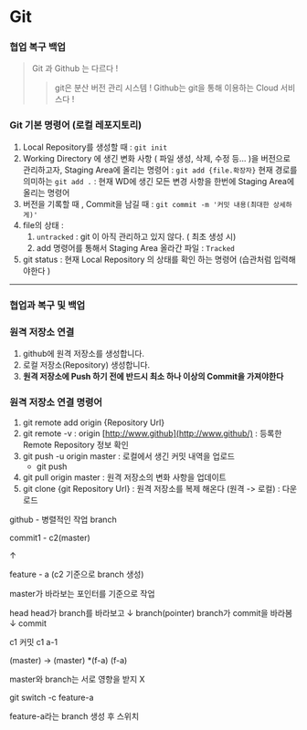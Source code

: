 # **Git**

### **협업 복구 백업**

> Git 과 Github 는 다르다 !
> 
> 
> > git은 분산 버전 관리 시스템 ! Github는 git을 통해 이용하는 Cloud 서비스다 !
> > 

### **Git 기본 명령어 (로컬 레포지토리)**

1. Local Repository를 생성할 때 : `git init`
2. Working Directory 에 생긴 변화 사항 ( 파일 생성, 삭제, 수정 등... )을 버전으로 관리하고자, Staging Area에 올리는 명령어 : `git add {file.확장자}`
현재 경로를 의미하는 `git add .` : 현재 WD에 생긴 모든 변경 사항을 한번에 Staging Area에 올리는 명령어
3. 버전을 기록할 때 , Commit을 남길 때 : `git commit -m '커밋 내용(최대한 상세하게)'`
4. file의 상태 :
    1. `untracked` : git 이 아직 관리하고 있지 않다. ( 최초 생성 시)
    2. add 명령어를 통해서 Staging Area 올라간 파일 : `Tracked`
5. git status : 현재 Local Repository 의 상태를 확인 하는 명령어 (습관처럼 입력해야한다 )

---

### **협업과 복구 및 백업**

### **원격 저장소 연결**

1. github에 원격 저장소를 생성합니다.
2. 로컬 저장소(Repository) 생성합니다.
3. **원격 저장소에 Push 하기 전에 반드시 최소 하나 이상의 Commit을 가져야한다**

### **원격 저장소 연결 명령어**

1. git remote add origin {Repository Url}
2. git remote -v : origin [http://www.github](http://www.github/) : 등록한 Remote Repository 정보 확인
3. git push -u origin master : 로컬에서 생긴 커밋 내역을 업로드
    - git push
4. git pull origin master : 원격 저장소의 변화 사항을 업데이트
5. git clone {git Repository Url} : 원격 저장소를 복제 해온다 (원격 -> 로컬) : 다운로드

github -  병렬적인 작업 branch

commit1 - c2(master)

↑

feature - a (c2 기준으로 branch 생성)

master가 바라보는 포인터를 기준으로 작업

head								head가 branch를 바라보고
↓
branch(pointer)						branch가 commit을 바라봄
↓
commit

c1           		 커밋      			    c1                 a-1

(master)	    	  →     		    (master)		      *(f-a)
(f-a)

master와 branch는 서로 영향을 받지 X

git switch -c feature-a

feature-a라는 branch 생성 후 스위치